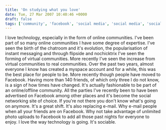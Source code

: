 ```yaml
---
title: 'On studying what you love'
date: Tue, 27 Mar 2007 10:40:46 +0000
draft: false
tags: ['community', 'facebook', 'social media', 'social media', 'social media living room', 'student life', 'studying', 'tech related', 'twitter', 'university']
---
```


I love technology, especially in the form of online communities. I've been part of so many online communities I have some degree of expertise. I've seen the birth of the chatroom and it's evolution, the popularisation of instant messaging and through flipside and nochicktrix I've seen the forming of virtual communities. More recently I've seen the increase from virtual communities to real communities. Over the past two years, almost everyone I know has created a myspace account and for a while, this was the best place for people to be. More recently though people have moved to Facebook. Having more than 140 friends, of which only three I do not know, is a sign of how times have changed. It's actually fashionable to be part of an online/offline community. All the parties I've recently been to have been advertised on Facebook among other places and it's become the social networking site of choice. If you're not there you don't know what's going on anymore. It's a great shift. It's also replacing e-mail. Why e-mail people when all your friends are on Facebook. Why not take advantage of unlimited photo uploads to Facebook to add all those past nights for everyone to enjoy. I love the way technology is going. It's sociable.
